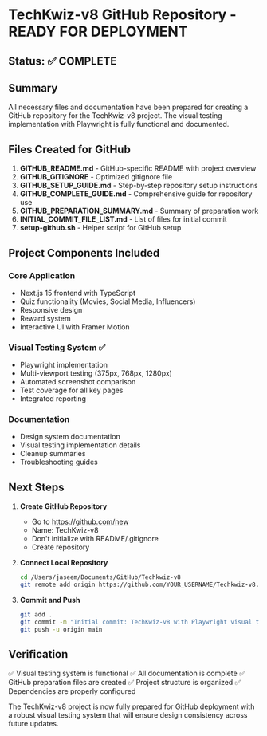 # TechKwiz-v8 GitHub Repository - READY FOR DEPLOYMENT

## Status: ✅ COMPLETE

## Summary

All necessary files and documentation have been prepared for creating a GitHub repository for the TechKwiz-v8 project. The visual testing implementation with Playwright is fully functional and documented.

## Files Created for GitHub

1. **GITHUB_README.md** - GitHub-specific README with project overview
2. **GITHUB_GITIGNORE** - Optimized gitignore file
3. **GITHUB_SETUP_GUIDE.md** - Step-by-step repository setup instructions
4. **GITHUB_COMPLETE_GUIDE.md** - Comprehensive guide for repository use
5. **GITHUB_PREPARATION_SUMMARY.md** - Summary of preparation work
6. **INITIAL_COMMIT_FILE_LIST.md** - List of files for initial commit
7. **setup-github.sh** - Helper script for GitHub setup

## Project Components Included

### Core Application
- Next.js 15 frontend with TypeScript
- Quiz functionality (Movies, Social Media, Influencers)
- Responsive design
- Reward system
- Interactive UI with Framer Motion

### Visual Testing System ✅
- Playwright implementation
- Multi-viewport testing (375px, 768px, 1280px)
- Automated screenshot comparison
- Test coverage for all key pages
- Integrated reporting

### Documentation
- Design system documentation
- Visual testing implementation details
- Cleanup summaries
- Troubleshooting guides

## Next Steps

1. **Create GitHub Repository**
   - Go to https://github.com/new
   - Name: TechKwiz-v8
   - Don't initialize with README/.gitignore
   - Create repository

2. **Connect Local Repository**
   ```bash
   cd /Users/jaseem/Documents/GitHub/Techkwiz-v8
   git remote add origin https://github.com/YOUR_USERNAME/Techkwiz-v8.git
   ```

3. **Commit and Push**
   ```bash
   git add .
   git commit -m "Initial commit: TechKwiz-v8 with Playwright visual testing implementation"
   git push -u origin main
   ```

## Verification

✅ Visual testing system is functional
✅ All documentation is complete
✅ GitHub preparation files are created
✅ Project structure is organized
✅ Dependencies are properly configured

The TechKwiz-v8 project is now fully prepared for GitHub deployment with a robust visual testing system that will ensure design consistency across future updates.